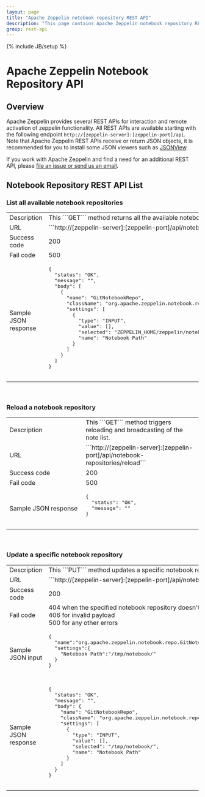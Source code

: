 ```yaml
---
layout: page
title: "Apache Zeppelin notebook repository REST API"
description: "This page contains Apache Zeppelin notebook repository REST API information."
group: rest-api
---
```

<!--
Licensed under the Apache License, Version 2.0 (the "License");
you may not use this file except in compliance with the License.
You may obtain a copy of the License at

http://www.apache.org/licenses/LICENSE-2.0

Unless required by applicable law or agreed to in writing, software
distributed under the License is distributed on an "AS IS" BASIS,
WITHOUT WARRANTIES OR CONDITIONS OF ANY KIND, either express or implied.
See the License for the specific language governing permissions and
limitations under the License.
-->
{% include JB/setup %}

# Apache Zeppelin Notebook Repository API

<div id="toc"></div>

## Overview
Apache Zeppelin provides several REST APIs for interaction and remote activation of zeppelin functionality.
All REST APIs are available starting with the following endpoint `http://[zeppelin-server]:[zeppelin-port]/api`. 
Note that Apache Zeppelin REST APIs receive or return JSON objects, it is recommended for you to install some JSON viewers such as [JSONView](https://chrome.google.com/webstore/detail/jsonview/chklaanhfefbnpoihckbnefhakgolnmc).

If you work with Apache Zeppelin and find a need for an additional REST API, please [file an issue or send us an email](http://zeppelin.apache.org/community.html).

## Notebook Repository REST API List

### List all available notebook repositories

  <table class="table-configuration">
    <col width="200">
    <tr>
      <td>Description</td>
      <td>This ```GET``` method returns all the available notebook repositories.</td>
    </tr>
    <tr>
      <td>URL</td>
      <td>```http://[zeppelin-server]:[zeppelin-port]/api/notebook-repositories```</td>
    </tr>
    <tr>
      <td>Success code</td>
      <td>200</td>
    </tr>
    <tr>
      <td>Fail code</td>
      <td>500</td>
    </tr>
    <tr>
      <td>Sample JSON response</td>
      <td>
        <pre>
{
  "status": "OK",
  "message": "",
  "body": [
    {
      "name": "GitNotebookRepo",
      "className": "org.apache.zeppelin.notebook.repo.GitNotebookRepo",
      "settings": [
        {
          "type": "INPUT",
          "value": [],
          "selected": "ZEPPELIN_HOME/zeppelin/notebook/",
          "name": "Notebook Path"
        }
      ]
    }
  ]
}
        </pre>
      </td>
    </tr>
  </table>

<br/>

### Reload a notebook repository

  <table class="table-configuration">
    <col width="200">
    <tr>
      <td>Description</td>
      <td>This ```GET``` method triggers reloading and broadcasting of the note list.</td>
    </tr>
    <tr>
      <td>URL</td>
      <td>```http://[zeppelin-server]:[zeppelin-port]/api/notebook-repositories/reload```</td>
    </tr>
    <tr>
      <td>Success code</td>
      <td>200</td>
    </tr>
    <tr>
      <td>Fail code</td>
      <td>500</td>
    </tr>
    <tr>
      <td>Sample JSON response</td>
      <td>
        <pre>
{
  "status": "OK",
  "message": ""
}
        </pre>
      </td>
    </tr>
  </table>

<br/>

### Update a specific notebook repository

  <table class="table-configuration">
    <col width="200">
    <tr>
      <td>Description</td>
      <td>This ```PUT``` method updates a specific notebook repository.</td>
    </tr>
    <tr>
      <td>URL</td>
      <td>```http://[zeppelin-server]:[zeppelin-port]/api/notebook-repositories```</td>
    </tr>
    <tr>
      <td>Success code</td>
      <td>200</td>
    </tr>
    <tr>
      <td>Fail code</td>
      <td>
        404 when the specified notebook repository doesn't existed <br/> 
        406 for invalid payload <br/>
        500 for any other errors
      </td>
    </tr>
    <tr>
      <td>Sample JSON input</td>
      <td>
        <pre>
{
  "name":"org.apache.zeppelin.notebook.repo.GitNotebookRepo",
  "settings":{
    "Notebook Path":"/tmp/notebook/"
  }
}
        </pre>
      </td>
    </tr>
    <tr>
      <td>Sample JSON response</td>
      <td>
        <pre>
{
  "status": "OK",
  "message": "",
  "body": {
    "name": "GitNotebookRepo",
    "className": "org.apache.zeppelin.notebook.repo.GitNotebookRepo",
    "settings": [
      {
        "type": "INPUT",
        "value": [],
        "selected": "/tmp/notebook/",
        "name": "Notebook Path"
      }
    ]
  }
}
        </pre>
      </td>
    </tr>
  </table>
